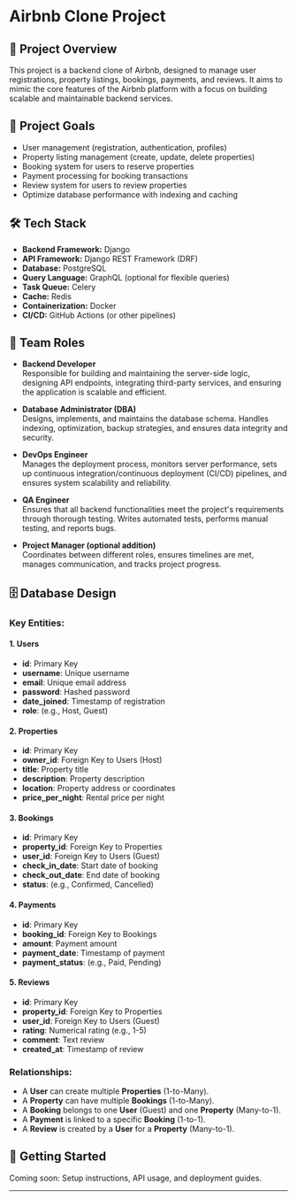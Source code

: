 # Airbnb Clone Project

## 📄 Project Overview
This project is a backend clone of Airbnb, designed to manage user registrations, property listings, bookings, payments, and reviews. It aims to mimic the core features of the Airbnb platform with a focus on building scalable and maintainable backend services.

## 🎯 Project Goals
- User management (registration, authentication, profiles)
- Property listing management (create, update, delete properties)
- Booking system for users to reserve properties
- Payment processing for booking transactions
- Review system for users to review properties
- Optimize database performance with indexing and caching

## 🛠️ Tech Stack
- **Backend Framework:** Django
- **API Framework:** Django REST Framework (DRF)
- **Database:** PostgreSQL
- **Query Language:** GraphQL (optional for flexible queries)
- **Task Queue:** Celery
- **Cache:** Redis
- **Containerization:** Docker
- **CI/CD:** GitHub Actions (or other pipelines)

## 👥 Team Roles

- **Backend Developer**  
  Responsible for building and maintaining the server-side logic, designing API endpoints, integrating third-party services, and ensuring the application is scalable and efficient.

- **Database Administrator (DBA)**  
  Designs, implements, and maintains the database schema. Handles indexing, optimization, backup strategies, and ensures data integrity and security.

- **DevOps Engineer**  
  Manages the deployment process, monitors server performance, sets up continuous integration/continuous deployment (CI/CD) pipelines, and ensures system scalability and reliability.

- **QA Engineer**  
  Ensures that all backend functionalities meet the project's requirements through thorough testing. Writes automated tests, performs manual testing, and reports bugs.

- **Project Manager (optional addition)**  
  Coordinates between different roles, ensures timelines are met, manages communication, and tracks project progress.

## 🗄️ Database Design

### Key Entities:

#### 1. Users
- **id**: Primary Key
- **username**: Unique username
- **email**: Unique email address
- **password**: Hashed password
- **date_joined**: Timestamp of registration
- **role**: (e.g., Host, Guest)

#### 2. Properties
- **id**: Primary Key
- **owner_id**: Foreign Key to Users (Host)
- **title**: Property title
- **description**: Property description
- **location**: Property address or coordinates
- **price_per_night**: Rental price per night

#### 3. Bookings
- **id**: Primary Key
- **property_id**: Foreign Key to Properties
- **user_id**: Foreign Key to Users (Guest)
- **check_in_date**: Start date of booking
- **check_out_date**: End date of booking
- **status**: (e.g., Confirmed, Cancelled)

#### 4. Payments
- **id**: Primary Key
- **booking_id**: Foreign Key to Bookings
- **amount**: Payment amount
- **payment_date**: Timestamp of payment
- **payment_status**: (e.g., Paid, Pending)

#### 5. Reviews
- **id**: Primary Key
- **property_id**: Foreign Key to Properties
- **user_id**: Foreign Key to Users (Guest)
- **rating**: Numerical rating (e.g., 1-5)
- **comment**: Text review
- **created_at**: Timestamp of review

### Relationships:
- A **User** can create multiple **Properties** (1-to-Many).
- A **Property** can have multiple **Bookings** (1-to-Many).
- A **Booking** belongs to one **User** (Guest) and one **Property** (Many-to-1).
- A **Payment** is linked to a specific **Booking** (1-to-1).
- A **Review** is created by a **User** for a **Property** (Many-to-1).

## 🚀 Getting Started
Coming soon: Setup instructions, API usage, and deployment guides.

---

